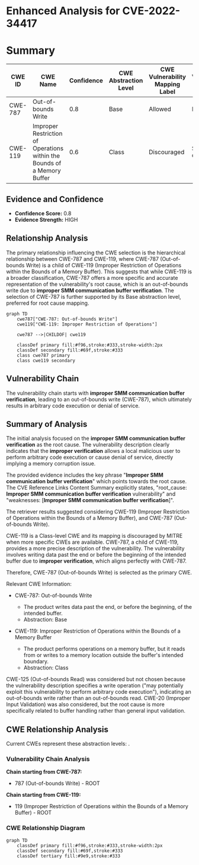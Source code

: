 # Enhanced Analysis for CVE-2022-34417

# Summary
| CWE ID | CWE Name | Confidence | CWE Abstraction Level | CWE Vulnerability Mapping Label | CWE-Vulnerability Mapping Notes |
|---|---|---|---|---|---|
| CWE-787 | Out-of-bounds Write | 0.8 | Base | Allowed | Primary CWE |
| CWE-119 | Improper Restriction of Operations within the Bounds of a Memory Buffer | 0.6 | Class | Discouraged | Secondary Candidate |

## Evidence and Confidence

*   **Confidence Score:** 0.8
*   **Evidence Strength:** HIGH

## Relationship Analysis
The primary relationship influencing the CWE selection is the hierarchical relationship between CWE-787 and CWE-119, where CWE-787 (Out-of-bounds Write) is a child of CWE-119 (Improper Restriction of Operations within the Bounds of a Memory Buffer). This suggests that while CWE-119 is a broader classification, CWE-787 offers a more specific and accurate representation of the vulnerability's root cause, which is an out-of-bounds write due to **improper SMM communication buffer verification**. The selection of CWE-787 is further supported by its Base abstraction level, preferred for root cause mapping.

```mermaid
graph TD
    cwe787["CWE-787: Out-of-bounds Write"]
    cwe119["CWE-119: Improper Restriction of Operations"]
    
    cwe787 -->|CHILDOF| cwe119
    
    classDef primary fill:#f96,stroke:#333,stroke-width:2px
    classDef secondary fill:#69f,stroke:#333
    class cwe787 primary
    class cwe119 secondary
```

## Vulnerability Chain
The vulnerability chain starts with **improper SMM communication buffer verification**, leading to an out-of-bounds write (CWE-787), which ultimately results in arbitrary code execution or denial of service.

## Summary of Analysis
The initial analysis focused on the **improper SMM communication buffer verification** as the root cause. The vulnerability description clearly indicates that the **improper verification** allows a local malicious user to perform arbitrary code execution or cause denial of service, directly implying a memory corruption issue.

The provided evidence includes the key phrase "**Improper SMM communication buffer verification**" which points towards the root cause. The CVE Reference Links Content Summary explicitly states, "root_cause: **Improper SMM communication buffer verification** vulnerability" and "weaknesses: [**Improper SMM communication buffer verification**]".

The retriever results suggested considering CWE-119 (Improper Restriction of Operations within the Bounds of a Memory Buffer), and CWE-787 (Out-of-bounds Write).

CWE-119 is a Class-level CWE and its mapping is discouraged by MITRE when more specific CWEs are available. CWE-787, a child of CWE-119, provides a more precise description of the vulnerability. The vulnerability involves writing data past the end or before the beginning of the intended buffer due to **improper verification**, which aligns perfectly with CWE-787.

Therefore, CWE-787 (Out-of-bounds Write) is selected as the primary CWE.

Relevant CWE Information:
*   CWE-787: Out-of-bounds Write

    *   The product writes data past the end, or before the beginning, of the intended buffer.
    *   Abstraction: Base
*   CWE-119: Improper Restriction of Operations within the Bounds of a Memory Buffer

    *   The product performs operations on a memory buffer, but it reads from or writes to a memory location outside the buffer's intended boundary.
    *   Abstraction: Class

CWE-125 (Out-of-bounds Read) was considered but not chosen because the vulnerability description specifies a write operation ("may potentially exploit this vulnerability to perform arbitrary code execution"), indicating an out-of-bounds write rather than an out-of-bounds read. CWE-20 (Improper Input Validation) was also considered, but the root cause is more specifically related to buffer handling rather than general input validation.


## CWE Relationship Analysis

Current CWEs represent these abstraction levels: .


### Vulnerability Chain Analysis

**Chain starting from CWE-787:**
- 787 (Out-of-bounds Write) - ROOT


**Chain starting from CWE-119:**
- 119 (Improper Restriction of Operations within the Bounds of a Memory Buffer) - ROOT



### CWE Relationship Diagram

```mermaid
graph TD
    classDef primary fill:#f96,stroke:#333,stroke-width:2px
    classDef secondary fill:#69f,stroke:#333
    classDef tertiary fill:#9e9,stroke:#333
```